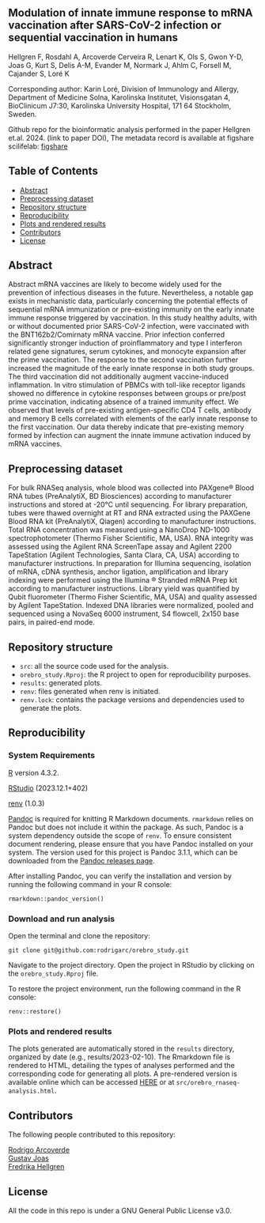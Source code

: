 ## Modulation of innate immune response to mRNA vaccination after SARS-CoV-2 infection or sequential vaccination in humans
Hellgren F, Rosdahl A, Arcoverde Cerveira R, Lenart K, Ols S, Gwon Y-D, Joas G, Kurt S, Delis A-M, Evander M, Normark J, Ahlm C, Forsell M, Cajander S, Loré K

Corresponding author: Karin Loré, Division of Immunology and Allergy, Department of Medicine Solna, Karolinska Institutet, Visionsgatan 4, BioClinicum J7:30, Karolinska University Hospital, 171 64 Stockholm, Sweden.

Github repo for the bioinformatic analysis performed in the paper Hellgren et.al. 2024. (link to paper DOI), 
The metadata record is available at figshare scilifelab: [figshare](https://doi.org/10.17044/scilifelab.24941913)

## Table of Contents
* [Abstract](#abstract)
* [Preprocessing dataset](#preprocessing-dataset)
* [Repository structure](#repository-structure)
* [Reproducibility](#reproducibility)
* [Plots and rendered results](#plots-and-rendered-results)
* [Contributors](contributers)
* [License](#license)

## Abstract

Abstract mRNA vaccines are likely to become widely used for the prevention of infectious diseases in the future. Nevertheless, a notable gap exists in mechanistic data, particularly concerning the potential effects of sequential mRNA immunization or pre-existing immunity on the early innate immune response triggered by vaccination. In this study healthy adults, with or without documented prior SARS-CoV-2 infection, were vaccinated with the BNT162b2/Comirnaty mRNA vaccine. Prior infection conferred significantly stronger induction of proinflammatory and type I interferon related gene signatures, serum cytokines, and monocyte expansion after the prime vaccination. The response to the second vaccination further increased the magnitude of the early innate response in both study groups. The third vaccination did not additionally augment vaccine-induced inflammation. In vitro stimulation of PBMCs with toll-like receptor ligands showed no difference in cytokine responses between groups or pre/post prime vaccination, indicating absence of a trained immunity effect. We observed that levels of pre-existing antigen-specific CD4 T cells, antibody and memory B cells correlated with elements of the early innate response to the first vaccination. Our data thereby indicate that pre-existing memory formed by infection can augment the innate immune activation induced by mRNA vaccines.

## Preprocessing dataset

For bulk RNASeq analysis, whole blood was collected into PAXgene® Blood RNA tubes (PreAnalytiX, BD Biosciences) according to manufacturer instructions and stored at -20°C until sequencing. For library preparation, tubes were thawed overnight at RT and RNA extracted using the PAXGene Blood RNA kit (PreAnalytiX, Qiagen) according to manufacturer instructions. Total RNA concentration was measured using a NanoDrop ND-1000 spectrophotometer (Thermo Fisher Scientific, MA, USA). RNA integrity was assessed using the Agilent RNA ScreenTape assay and Agilent 2200 TapeStation (Agilent Technologies, Santa Clara, CA, USA) according to manufacturer instructions. In preparation for Illumina sequencing, isolation of mRNA, cDNA synthesis, anchor ligation, amplification and library indexing were performed using the Illumina ® Stranded mRNA Prep kit according to manufacturer instructions. Library yield was quantified by Qubit fluorometer (Thermo Fisher Scientific, MA, USA) and quality assessed by Agilent TapeStation. Indexed DNA libraries were normalized, pooled and sequenced using a NovaSeq 6000 instrument, S4 flowcell, 2x150 base pairs, in paired-end mode.


## Repository structure
 - `src`: all the source code used for the analysis.
 - `orebro_study.Rproj`: the R project to open for reproducibility purposes.
 - `results`: generated plots.
 - `renv`: files generated when renv is initiated.
 - `renv.lock`: contains the package versions and dependencies used to generate the plots.

## Reproducibility

### System Requirements

[R](https://www.r-project.org/) version 4.3.2.

[RStudio](https://posit.co/download/rstudio-desktop/) (2023.12.1+402)

[renv](https://rstudio.github.io/renv/index.html) (1.0.3)

[Pandoc](https://pandoc.org/) is required for knitting R Markdown documents. `rmarkdown` relies on Pandoc but does not include it within the package. As such, Pandoc is a system dependency outside the scope of `renv`. To ensure consistent document rendering, please ensure that you have Pandoc installed on your system. The version used for this project is Pandoc 3.1.1, which can be downloaded from the [Pandoc releases page](https://github.com/jgm/pandoc/releases/tag/3.1.1).

After installing Pandoc, you can verify the installation and version by running the following command in your R console:

`rmarkdown::pandoc_version()`

### Download and run analysis

Open the terminal and clone the repository:
```
git clone git@github.com:rodrigarc/orebro_study.git
```

Navigate to the project directory. Open the project in RStudio by clicking on the `orebro_study.Rproj` file.

To restore the project environment, run the following command in the R console:
```
renv::restore()
```

### Plots and rendered results

The plots generated are automatically stored in the `results` directory, organized by date (e.g., results/2023-02-10). The Rmarkdown file is rendered to HTML, detailing the types of analyses performed and the corresponding code for generating all plots. A pre-rendered version is available online which can be accessed [HERE]() or at `src/orebro_rnaseq-analysis.html`.

##  Contributors
The following people contributed to this repository:

[Rodrigo Arcoverde](https://github.com/rodrigarc)<br />
[Gustav Joas](https://github.com/GustavDavid)<br />
[Fredrika Hellgren](https://github.com/fredrihel)

## License

All the code in this repo is under a GNU General Public License v3.0.
